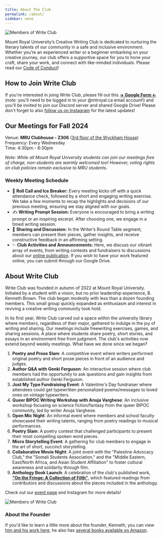 ```yaml
---
title: About The Club
permalink: /about/
sidebar: none
---
```


![Members of Write Club](../uploads/writeclub2.png)

Mount Royal University’s Creative Writing Club is dedicated to nurturing the literary talents of our community in a safe and inclusive environment. Whether you’re an experienced writer or a beginner embarking on your creative journey, our club offers a supportive space for you to hone your craft, share your work, and connect with like-minded individuals. Please read our [Code of Conduct](https://writeclub.ca/terms/)!

## How to Join Write Club

If you're interested in joing Write Club, please fill out this [**→ Google Form ←**](https://forms.gle/zxtW6GbomK14iWVD6) (*note:* you'll need to be logged in to your @mtroyal.ca email account!) and you'll be invited to join our Discord server and shared Google Drive! Please don't forget to also [follow us on Instagram](https://instagram.com/writeclubmru) for the latest updates!

## Our Meetings for Fall 2024

Venue: **MRU Clubhouse - Z306** ([3rd floor of the Wyckham House](https://www.mtroyal.ca/AboutMountRoyal/CampusesTours/CampusLocations/campus-map.htm))  
Frequency: Every Wednesday  
Time: 4:30pm - 6:30pm

*Note: While all Mount Royal University students can join our meetings free of charge, non-students are warmly welcomed too! However, voting rights on club policies remain exclusive to MRU students.*

### Weekly Meeting Schedule

- 📣 **Roll Call and Ice Breaker:** Every meeting kicks off with a quick attendance check, followed by a short and engaging writing exercise. We take a few moments to recap the highlights and decisions of our previous meeting, ensuring we stay aligned with our goals.
- ✍️ **Writing Prompt Session:** Everyone is encouraged to bring a writing prompt or an inspiring excerpt. After choosing one, we engage in a timed writing session.
- 💬 **Sharing and Discussion:** In the Writer’s Round Table segment, members can present their pieces, gather insights, and receive constructive feedback in an affirming setting.
- ✨ **Club Activities and Announcements:** Here, we discuss our vibrant array of events, from writing contests and fundraisers to discussions about our [online publication](https://writeclub.ca/). If you wish to have your work featured online, you can submit through our Google Drive.

## About Write Club

Write Club was founded in autumn of 2022 at Mount Royal University. Initiated by a student with a vision, but no prior leadership experience, B. Kenneth Brown. The club began modestly with less than a dozen founding members. This small group quickly expanded as enthusiasm and interest in reviving a creative writing community took hold.  

In its first year, Write Club carved out a space within the university library where members, regardless of their major, gathered to indulge in the joy of writing and sharing. Our meetings include freewriting exercises, games, and sharing sessions. A place where students share poetry, short stories, and essays in an environment free from judgment. The club's activities now extend beyond weekly meetings. What have we done since we began?

1. **Poetry and Prose Slam**: A competitive event where writers performed original poetry and short prose pieces in front of an audience and judges.
2. **Author Q&A with Genki Ferguson**: An interactive session where club members had the opportunity to ask questions and gain insights from established author Genki Ferguson.
3. **Just My Type Fundraising Event**: A Valentine's Day fundraiser where attendees could get typewritten personalized poems/messages to loved ones on vintage typewriters.
4. **Queer BIPOC Writing Workshop with Anuja Varghese**: An inclusive workshop focusing on science fiction/fantasy from the queer BIPOC community, led by writer Anuja Varghese.
5. **Open Mic Night**: An informal event where members and school faculty showcased their writing talents, ranging from poetry readings to musical performances.
6. **Poetry Slam**: A poetry contest that challenged participants to present their most compelling spoken word pieces.
7. **Micro Storytelling Event**: A gathering for club members to engage in the art of short, succinct storytelling.
8. **Collaborative Movie Night**: A joint event with the "Palestine Advocacy Club," the "Somali Students Association," and the "Middle Eastern, East/North Africa, and Asian Student Affiliation" to foster cultural awareness and solidarity through film.
9. **Anthology Book Launch**: A celebration of the club's published work, [**"On the Fringe: A Collection of Filth"**](https://www.amazon.ca/Fringe-Collection-Filth-Dana%C3%AB-Webb/dp/B0CYQ1NRY9), which featured readings from contributors and discussions about the pieces included in the anthology.

Check out our [event page](/events) and Instagram for more details!

![Members of Write Club](../uploads/writeclub1.png)

### About the Founder

If you'd like to learn a little more about the founder, Kenneth, you can view [him and his work here](https://brennanbrown.ca), he also has [several books available on Amazon](https://www.amazon.ca/s?i=stripbooks&rh=p_27%3ABrennan+Kenneth+Brown&s=relevancerank&text=Brennan+Kenneth+Brown).
